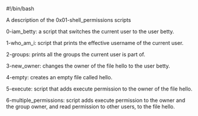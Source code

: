 #!/bin/bash

A description of the 0x01-shell_permissions scripts

0-iam_betty: a script that switches the current user to the user betty.

1-who_am_i: script that prints the effective username of the current user.

2-groups: prints all the groups the current user is part of.

3-new_owner: changes the owner of the file hello to the user betty.

4-empty: creates an empty file called hello.

5-execute: script that adds execute permission to the owner of the file hello.

6-multiple_permissions: script adds execute permission to the owner and the group owner, and read permission to other users, to the file hello.

